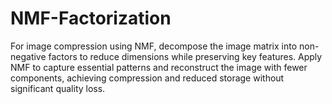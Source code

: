 # NMF-Factorization
For image compression using NMF, decompose the image matrix into non-negative factors to reduce dimensions while preserving key features. Apply NMF to capture essential patterns and reconstruct the image with fewer components, achieving compression and reduced storage without significant quality loss.
